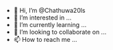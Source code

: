 - 👋 Hi, I’m @Chathuwa20ls
- 👀 I’m interested in ...
- 🌱 I’m currently learning ...
- 💞️ I’m looking to collaborate on ...
- 📫 How to reach me ...

<!---
Chathuwa20ls/Chathuwa20ls is a ✨ special ✨ repository because its `README.md` (this file) appears on your GitHub profile.
You can click the Preview link to take a look at your changes.
--->
